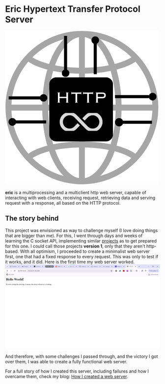 # Eric Hypertext Transfer Protocol Server
![eric web server icon](https://github.com/Vulcanric/ERIC-HTTP-SERVER/blob/main/img/eric%20webserver.png)

**eric** is a multiprocessing and a multiclient http web server, capable of interacting with web clients, receiving request, retrieving data and serving request with a response, all based on the HTTP protocol.
## The story behind
This project was envisioned as way to challenge myself (I love doing things that are bigger than me). For this, I went through days and weeks of learning the C socket API, implementing similar [projects](https://github.com/Vulcanric/Network_Programming) as to get prepared for this one. I could call those projects **version 1**, only that they aren't http-based.
With all optimism, I proceeded to create a minimalist web server first, one that had a fixed response to every request. This was only to test if it works, and it did. Here is the first time my web server worked.
![The first time my webserver worked](https://github.com/Vulcanric/ERIC-HTTP-SERVER/blob/main/img/THE%20FIRST%20time%20my%20web%20server%20started%20working.jpg)

And therefore, with some challenges I passed through, and the victory I got over them, I was able to create a fully functional web server.

For a full story of how I created this server, including failures and how I overcame them, check my blog: [How I created a web server](https://dev.to/vulcanric/how-i-created-a-web-server-for-my-portfolio-3j7e).
